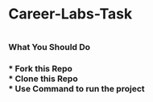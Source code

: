 # <h1>Career-Labs-Task<h1/>
  <h3>What You Should Do <h3/>
    * Fork this Repo<br/>
    * Clone this Repo<br/>
    * Use <npm Start> Command to run the project<br/>

